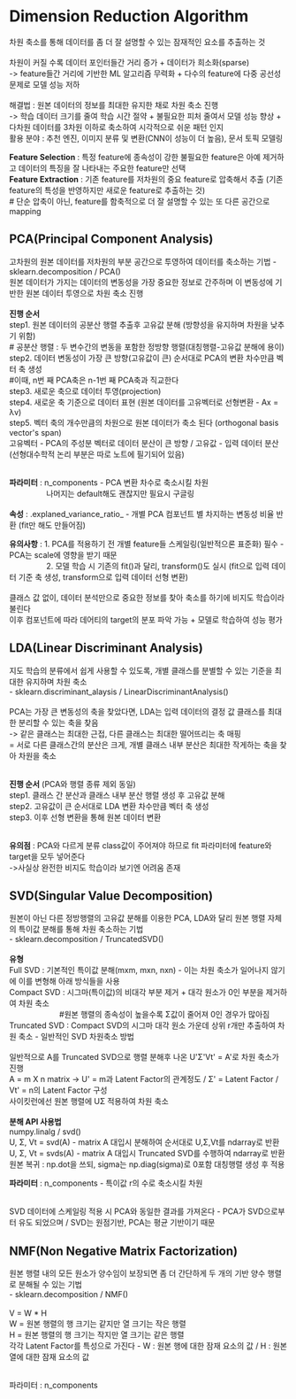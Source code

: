 # **Dimension Reduction Algorithm**
차원 축소를 통해 데이터를 좀 더 잘 설명할 수 있는 잠재적인 요소를 추출하는 것 </br></br>
차원이 커질 수록 데이터 포인터들간 거리 증가 + 데이터가 희소화(sparse) </br>
-> feature들간 거리에 기반한 ML 알고리즘 무력화 + 다수의 feature에 다중 공선성 문제로 모델 성능 저하 </br></br>
해결법 : 원본 데이터의 정보를 최대한 유지한 채로 차원 축소 진행</br>
-> 학습 데이터 크기를 줄여 학습 시간 절약 + 불필요한 피처 줄여서 모델 성능 향상 + 다차원 데이터를 3차원 이하로 축소하여 시각적으로 쉬운 패턴 인지 </br>
활용 분야 : 추천 엔진, 이미지 분류 및 변환(CNN이 성능이 더 높음), 문서 토픽 모델링</br>

**Feature Selection** : 특정 feature에 종속성이 강한 불필요한 feature은 아예 제거하고 데이터의 특징을 잘 나타내는 주요한 feature만 선택 </br>
**Feature Extraction** : 기존 feature를 저차원의 중요 feature로 압축해서 추출 (기존 feature의 특성을 반영하지만 새로운 feature로 추출하는 것) </br>
\# 단순 압축이 아닌, feature를 함축적으로 더 잘 설명할 수 있는 또 다른 공간으로 mapping 

## **PCA(Principal Component Analysis)**
고차원의 원본 데이터를 저차원의 부분 공간으로 투영하여 데이터를 축소하는 기법 - sklearn.decomposition / PCA()</br>
원본 데이터가 가지는 데이터의 변동성을 가장 중요한 정보로 간주하며 이 변동성에 기반한 원본 데이터 투영으로 차원 축소 진행 </br></br>
**진행 순서** </br>
step1. 원본 데이터의 공분산 행렬 추출후 고유값 분해 (방향성을 유지하며 차원을 낮추기 위함)</br>
\# 공분산 행렬 : 두 변수간의 변동을 포함한 정방향 행렬(대칭행렬-고유값 분해에 용이) </br>
step2. 데이터 변동성이 가장 큰 방향(고유값이 큰) 순서대로 PCA의 변환 차수만큼 벡터 축 생성</br>
\#이때, n번 째 PCA축은 n-1번 째 PCA축과 직교한다 </br>
step3. 새로운 축으로 데이터 투영(projection) </br>
step4. 새로운 축 기준으로 데이터 표현 (원본 데이터를 고유벡터로 선형변환 - Ax = λv)</br>
step5. 벡터 축의 개수만큼의 차원으로 원본 데이터가 축소 된다 (orthogonal basis vector's span) </br>
고유벡터 - PCA의 주성분 벡터로 데이터 분산이 큰 방향 / 고유값 - 입력 데이터 분산 </br> (선형대수학적 논리 부분은 따로 노트에 필기되어 있음)</br></br>

**파라미터** : n_components - PCA 변환 차수로 축소시킬 차원</br> &nbsp;&nbsp;&nbsp;&nbsp;&nbsp;&nbsp;&nbsp;&nbsp;&nbsp;&nbsp;&nbsp;&nbsp;&nbsp;&nbsp;&nbsp;&nbsp;&nbsp;나머지는 default해도 괜찮지만 필요시 구글링</br>
</br>
**속성** : .explaned_variance_ratio_ - 개별 PCA 컴포넌트 별 차지하는 변동성 비율 반환 (fit만 해도 만들어짐)

**유의사항** : 1. PCA를 적용하기 전 개별 feature들 스케일링(일반적으론 표준화) 필수 - PCA는 scale에 영향을 받기 때문</br>
&nbsp;&nbsp;&nbsp;&nbsp;&nbsp;&nbsp;&nbsp;&nbsp;&nbsp;&nbsp;&nbsp;&nbsp;&nbsp;&nbsp;&nbsp;&nbsp;&nbsp;2. 모델 학습 시 기존의 fit()과 달리, transform()도 실시 (fit으로 입력 데이터 기준 축 생성, transform으로 입력 데이터 선형 변환) </br></br>
클래스 값 없이, 데이터 분석만으로 중요한 정보를 찾아 축소를 하기에 비지도 학습이라 불린다 </br> 
이후 컴포넌트에 따라 데어티의 target의 분포 파악 가능 + 모델로 학습하여 성능 평가

## **LDA(Linear Discriminant Analysis)**
지도 학습의 분류에서 쉽게 사용할 수 있도록, 개별 클래스를 분별할 수 있는 기준을 최대한 유지하며 차원 축소 </br>
\- sklearn.discriminant_alaysis / LinearDiscriminantAnalysis() </br></br>
PCA는 가장 큰 변동성의 축을 찾았다면, LDA는 입력 데이터의 결정 값 클래스를 최대한 분리할 수 있는 축을 찾음</br>
-> 같은 클래스는 최대한 근접, 다른 클래스는 최대한 떨어뜨리는 축 매핑 </br>
 = 서로 다른 클래스간의 분산은 크게, 개별 클래스 내부 분산은 최대한 작게하는 축을 찾아 차원을 축소</br></br>

 **진행 순서** (PCA와 행렬 종류 제외 동일)</br>
 step1. 클래스 간 분산과 클래스 내부 분산 행렬 생성 후 고유값 분해 </br>
 step2. 고유값이 큰 순서대로 LDA 변환 차수만큼 벡터 축 생성 </br>
 step3. 이후 선형 변환을 통해 원본 데이터 변환</br></br>

 **유의점** : PCA와 다르게 분류 class값이 주어져야 하므로 fit 파라미터에 feature와 target을 모두 넣어준다 </br>
 ->사실상 완전한 비지도 학습이라 보기엔 어려움 존재

 ## **SVD(Singular Value Decomposition)**
원본이 아닌 다른 정방행렬의 고유값 분해를 이용한 PCA, LDA와 달리 원본 행렬 자체의 특이값 분해를 통해 차원 축소하는 기법 </br>
\- sklearn.decomposition / TruncatedSVD()</br></br>
**유형** </br>
Full SVD : 기본적인 특이값 분해(mxm, mxn, nxn) - 이는 차원 축소가 일어나지 않기에 이를 변형해 아래 방식들을 사용</br>
Compact SVD : 시그마(특이값)의 비대각 부분 제거 + 대각 원소가 0인 부분을 제거하여 차원 축소 </br>
&nbsp;&nbsp;&nbsp;&nbsp;&nbsp;&nbsp;&nbsp;&nbsp;&nbsp;&nbsp;&nbsp;&nbsp;&nbsp;&nbsp;&nbsp;&nbsp;&nbsp;&nbsp;&nbsp;&nbsp;&nbsp;&nbsp;&nbsp;\#원본 행렬의 종속성이 높을수록 Σ값이 줄어져 0인 경우가 많아짐</br>
Truncated SVD : Compact SVD의 시그마 대각 원소 가운데 상위 r개만 추출하여 차원 축소 - 일반적인 SVD 차원축소 방법</br></br>
일반적으로 A를 Truncated SVD으로 행렬 분해후 나온 U'Σ'Vt' = A'로 차원 축소가 진행 </br>
A = m X n matrix -> U' = m과 Latent Factor의 관계정도 / Σ' = Latent Factor / Vt' = n의 Latent Factor 구성 </br>
사이킷런에선 원본 행렬에 UΣ 적용하여 차원 축소</br></br>
**분해 API 사용법** </br>
numpy.linalg / svd()</br>
U, Σ, Vt = svd(A) - matrix A 대입시 분해하여 순서대로 U,Σ,Vt를 ndarray로 반환 </br>
U, Σ, Vt = svds(A) - matrix A 대입시 Truncated SVD를 수행하여 ndarray로 반환</br>
원본 복귀 : np.dot을 쓰되, sigma는 np.diag(sigma)로 0포함 대칭행렬 생성 후 적용</br>

**파라미터** : n_components - 특이값 r의 수로 축소시킬 차원 </br></br>

SVD 데이터에 스케일링 적용 시 PCA와 동일한 결과를 가져온다 - PCA가 SVD으로부터 유도 되었으며 / SVD는 원점기반, PCA는 평균 기반이기 때문

## **NMF(Non Negative Matrix Factorization)**
원본 행렬 내의 모든 원소가 양수임이 보장되면 좀 더 간단하게 두 개의 기반 양수 행렬로 분해될 수 있는 기법 </br>
\- sklearn.decomposition / NMF() </br></br>
V = W * H </br>
W = 원본 행렬의 행 크기는 같지만 열 크기는 작은 행렬 </br>
H = 원본 행렬의 행 크기는 작지만 열 크기는 같은 행렬
</br>
각각 Latent Factor를 특성으로 가진다 - W : 원본 행에 대한 잠재 요소의 값 / H : 원본 열에 대한 잠재 요소의 값 </br></br>

파라미터 : n_components